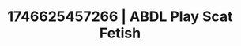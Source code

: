 ---
categories:
- Alt aesthetic girls
- Erotic archetypes
- AI-generated
- Eco-erotica
- Intimate rituals
- Barefoot beauty
- ASMR
- Cosplay
image: /assets/images/1746625457266.jpg
layout: post
seo:
  description: Featured content with high-quality ABDL Play, Scat Fetish. HD images
    available.
  keywords: ABDL Play, Scat Fetish
  og_image: /assets/images/1746625457266.jpg
  schema_type: VisualArtwork
tags:
- ABDL Play
- Scat Fetish
- '#1746625457266'
title: 1746625457266 | ABDL Play Scat Fetish
---